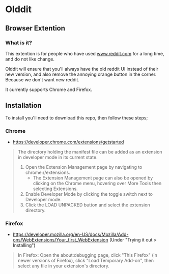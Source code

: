 # Olddit
## Browser Extention
### What is it?
This extention is for people who have used www.reddit.com for a long time, and do not like change.

Olddit will ensure that you'll always have the old reddit UI instead of their new version, and also remove the annoying orange button in the corner. Because we don't want new reddit.

It currently supports Chrome and Firefox.

## Installation
To install you'll need to download this repo, then follow these steps;

### Chrome
* https://developer.chrome.com/extensions/getstarted
> The directory holding the manifest file can be added as an extension in developer mode in its current state.
>
>1. Open the Extension Management page by navigating to chrome://extensions.
>    * The Extension Management page can also be opened by clicking on the Chrome menu, hovering over More Tools then selecting Extensions.
>2. Enable Developer Mode by clicking the toggle switch next to Developer mode.
>3. Click the LOAD UNPACKED button and select the extension directory.

### Firefox
* https://developer.mozilla.org/en-US/docs/Mozilla/Add-ons/WebExtensions/Your_first_WebExtension (Under "Trying it out > Installing")
>In Firefox: Open the about:debugging page, click "This Firefox" (in newer versions of Firefox), click "Load Temporary Add-on", then select any file in your extension's directory.
